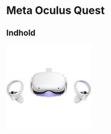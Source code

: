 # Meta Oculus Quest
## Indhold

<td>
<td  width="50%"><img src="PICTURE VR/Quest2.jpg" alt="Quest 2"/></td>
</td>
